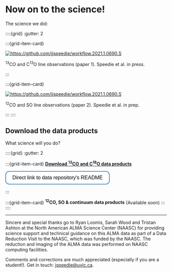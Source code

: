 # Now on to the science!

The science we did:

::::{grid}
:gutter: 2

:::{grid-item-card}

<a href="https://github.com/jjspeedie/workflow.2021.1.0690.S" target="_blank">
  <img alt="https://github.com/jjspeedie/workflow.2021.1.0690.S" src="../_static/paper1_placeholder.png">
</a>

<p></p>

<!-- <a href="https://github.com/jjspeedie/workflow.2021.1.0690.S" target="_blank">Speedie et al. 2024</a> presents the program's <sup>13</sup>CO and C<sup>13</sup>O line observations. -->
<sup>13</sup>CO and C<sup>13</sup>O line observations (paper 1). Speedie et al. in press.

:::

:::{grid-item-card}

<a href="https://github.com/jjspeedie/workflow.2021.1.0690.S" target="_blank">
  <img alt="https://github.com/jjspeedie/workflow.2021.1.0690.S" src="../_static/paper2_placeholder.png">
</a>

<p></p>

<!-- The <sup>12</sup>CO and SO line observations will be presented in <a href="https://github.com/jjspeedie/workflow.2021.1.0690.S" target="_blank">Speedie et al. in prep</a>. -->
<sup>12</sup>CO and SO line observations (paper 2). Speedie et al. in prep.

:::
::::

## Download the data products

What science will you do?


::::{grid}
:gutter: 2


:::{grid-item-card}
<a href="https://doi.org/10.11570/24.0087" target="_blank">**Download <sup>13</sup>CO and C<sup>18</sup>O data products**</a>

<a href="https://ws-uv.canfar.net/minoc/files/dXJpPWNhZGM6dmF1bHQvZGU5YTU4ZGMtNDlmNS00Y2Y5LWE4NmQtY2Q3NzgyOTFjNThhJmdudD1SZWFkR3JhbnQmc3ViPTIwMDA2ODMxNjM=~f6pIcL6PdZTENf0xGwMx_ia9gWtExDd59Af0SmrEWevVMEkE-k2S8vat4xwZOwXTNEjD0xY2Kyr_4e1_ympnOrrBLWkJASwwoQiANNY2YOSPg3DtvTlJUoVMBAT9X-0bnhii_PSUYyrKSPv8Dr8eDis22Vnd3na2sYl1GGZTVTiGhpPvCDHAn9oevi5UM_caP2M3ULTLzLZu8OssUw8u3VeoiWg49lWZEhUG4FNgRnnz-0OokQVIs8r5o1dfyycaUAUutJC28UPcTRD1Sz4iTjyxZtDzid-hnhLcYStymlQ3_3oj_dBpic7MK4if2CvWjkyrGv-l35RXVIVTnUnikYz7s23JLxx1HaelSaKQyq76fdxSZxdh7I0uXxiNq3f2Cv1rjmOFVwIsO32uMWOC8jNjl1L7P5Ih3NaNrSJfJqxCpIXCITcIEAdvNhO7SF2cjFkNd6IlWWxwJHhhUkDLihdTFq4NGsvKELDyEy7DuLTl7lG8QCjSNST-78X3jaawd0PBwcGt8mxCZzhZma4oUSmxQLU1iF7j-N7WwIvDZCyPpmeWsvn48FjFTMMC44nM_R6g29nZr2Pie1taNHES3d58056mJDenC1IMcIKw6bubhZJYIWXlIAmu23Gfmv0AN6xbMgvQMyyifYcaVr2f4gCsxqmLVa-BmHcSwJOmkjc=/cadc:vault/de9a58dc-49f5-4cf9-a86d-cd778291c58a:fo/README.html" target="_blank">
  <button style="
        background-color: white;
        border: 2px solid #4682b4;
        border-radius: 12px;
        color: black;
        padding: 10px 20px;
        font-size: 16px;
        cursor: pointer;
        transition: background-color 0.3s ease;
        "
        onmouseover="this.style.backgroundColor='#e1f2fc';"
        onmouseout="this.style.backgroundColor='white';">
  Direct link to data repository's README
  </button>
</a>


:::

:::{grid-item-card}
**<sup>12</sup>CO, SO & continuum data products** (Available soon)
:::
::::







<!-- <div style="background-color:#ddf1f4;">

````{card} Continuum measurement set & images

* **ABAur_continuum.bin30s.ms (524 MB)**

(Available to download soon)

````
</div>

<div style="background-color:#fff6cc;">

````{card} Line measurement sets & image cubes
Continuum-subtracted spectral line measurement sets:

* **ABAur_12CO.bin30s.ms.contsub (28 GB)**

* **<a href="https://www.canfar.net/storage/vault/list/AstroDataCitationDOI/CISTI.CANFAR/24.0087/data/2021.1.00690.S/measurement_sets" target="_blank">ABAur_13CO.bin30s.ms.contsub (28 GB)</a>**

* **<a href="https://www.canfar.net/storage/vault/list/AstroDataCitationDOI/CISTI.CANFAR/24.0087/data/2021.1.00690.S/measurement_sets" target="_blank">ABAur_C18O.bin30s.ms.contsub (15 GB)</a>**

* **ABAur_SO.bin30s.ms.contsub (15 GB)**

Non-continuum-subtracted spectral line measurement sets:

* **ABAur_12CO.bin30s.ms (28 GB)**

* **<a href="https://www.canfar.net/storage/vault/list/AstroDataCitationDOI/CISTI.CANFAR/24.0087/data/2021.1.00690.S/measurement_sets" target="_blank">ABAur_13CO.bin30s.ms (28 GB)</a>**

* **<a href="https://www.canfar.net/storage/vault/list/AstroDataCitationDOI/CISTI.CANFAR/24.0087/data/2021.1.00690.S/measurement_sets" target="_blank">ABAur_C18O.bin30s.ms (15 GB)</a>**

* **ABAur_SO.bin30s.ms (15 GB)**

The <sup>13</sup>CO and C<sup>18</sup>O data are available to download; the <sup>12</sup>CO and SO will be available soon.
````
</div> -->

---

Sincere and special thanks go to Ryan Loomis, Sarah Wood and Tristan Ashton at the North American ALMA Science Center (NAASC) for providing science support and technical guidance on this ALMA data as part of a Data Reduction Visit to the NAASC, which was funded by the NAASC. The reduction and imaging of the ALMA data was performed on NAASC computing facilities.

Comments and corrections are much appreciated (especially if you are a student!). Get in touch: jspeedie@uvic.ca.
